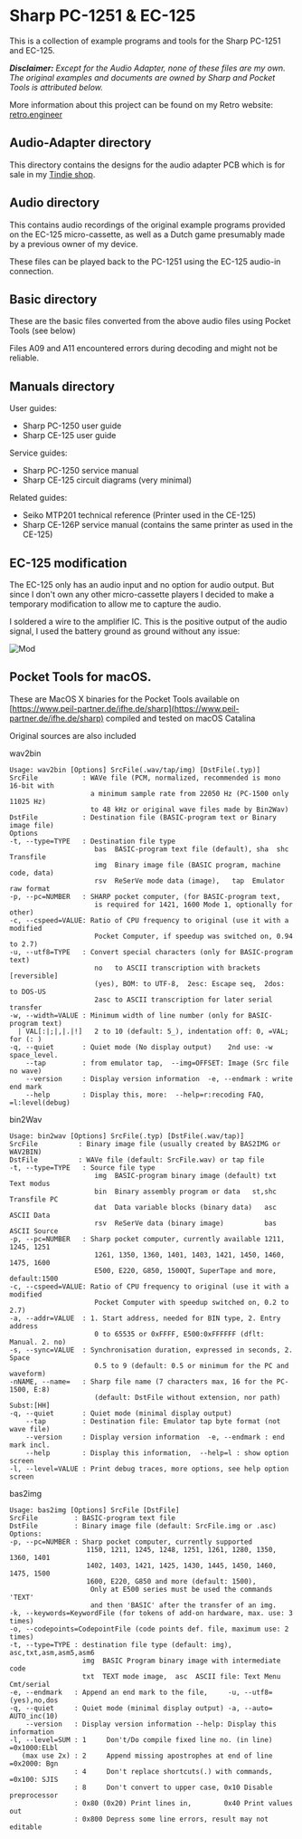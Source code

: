 # Sharp PC-1251 & EC-125

This is a collection of example programs and tools for the Sharp PC-1251 and EC-125.

_**Disclaimer:** Except for the Audio Adapter, none of these files are my own. The original examples and documents are owned by Sharp and Pocket Tools is attributed below._

More information about this project can be found on my Retro website: [retro.engineer](https://retro.engineer/projects/2021-01-16_Sharp_PC-1251/)

## Audio-Adapter directory

This directory contains the designs for the audio adapter PCB which is for sale in my [Tindie shop](https://www.tindie.com/products/22618/). 

## Audio directory

This contains audio recordings of the original example programs provided on the EC-125 micro-cassette, as well as a Dutch game presumably made by a previous owner of my device.

These files can be played back to the PC-1251 using the EC-125 audio-in connection.

## Basic directory

These are the basic files converted from the above audio files using Pocket Tools (see below)

Files A09 and A11 encountered errors during decoding and might not be reliable.

## Manuals directory

User guides:

* Sharp PC-1250 user guide
* Sharp CE-125 user guide

Service guides:

* Sharp PC-1250 service manual
* Sharp CE-125 circuit diagrams (very minimal)

Related guides:

* Seiko MTP201 technical reference (Printer used in the CE-125)
* Sharp CE-126P service manual (contains the same printer as used in the CE-125)

## EC-125 modification

The EC-125 only has an audio input and no option for audio output. But since I don't own any other micro-cassette players I decided to make a temporary modification to allow me to capture the audio.

I soldered a wire to the amplifier IC. This is the positive output of the audio signal, I used the battery ground as ground without any issue:

![Mod](audio-mod.jpg)

## Pocket Tools for macOS.

These are MacOS X binaries for the Pocket Tools available on [https://www.peil-partner.de/ifhe.de/sharp](https://www.peil-partner.de/ifhe.de/sharp) compiled and tested on macOS Catalina

Original sources are also included

wav2bin
```
Usage: wav2bin [Options] SrcFile(.wav/tap/img) [DstFile(.typ)]
SrcFile           : WAVe file (PCM, normalized, recommended is mono 16-bit with
                    a minimum sample rate from 22050 Hz (PC-1500 only 11025 Hz)
                    to 48 kHz or original wave files made by Bin2Wav)
DstFile           : Destination file (BASIC-program text or Binary image file)
Options
-t, --type=TYPE   : Destination file type
                     bas  BASIC-program text file (default), sha  shc Transfile
                     img  Binary image file (BASIC program, machine code, data)
                     rsv  ReSerVe mode data (image),   tap  Emulator raw format
-p, --pc=NUMBER   : SHARP pocket computer, (for BASIC-program text,
                     is required for 1421, 1600 Mode 1, optionally for other)
-c, --cspeed=VALUE: Ratio of CPU frequency to original (use it with a modified
                     Pocket Computer, if speedup was switched on, 0.94 to 2.7)
-u, --utf8=TYPE   : Convert special characters (only for BASIC-program text)
                     no   to ASCII transcription with brackets [reversible]
                     (yes), BOM: to UTF-8,  2esc: Escape seq,  2dos: to DOS-US
                     2asc to ASCII transcription for later serial transfer
-w, --width=VALUE : Minimum width of line number (only for BASIC-program text)
  | VAL[:|;|,|.|!]   2 to 10 (default: 5_), indentation off: 0, =VAL; for (: )
-q, --quiet       : Quiet mode (No display output)    2nd use: -w space_level.
    --tap         : from emulator tap,  --img=OFFSET: Image (Src file no wave)
    --version     : Display version information  -e, --endmark : write end mark
    --help        : Display this, more:  --help=r:recoding FAQ, =l:level(debug)
```

bin2Wav

```
Usage: bin2wav [Options] SrcFile(.typ) [DstFile(.wav/tap)]
SrcFile          : Binary image file (usually created by BAS2IMG or WAV2BIN)
DstFile          : WAVe file (default: SrcFile.wav) or tap file
-t, --type=TYPE   : Source file type
                     img  BASIC-program binary image (default) txt Text modus
                     bin  Binary assembly program or data   st,shc Transfile PC
                     dat  Data variable blocks (binary data)   asc ASCII Data
                     rsv  ReSerVe data (binary image)          bas ASCII Source
-p, --pc=NUMBER   : Sharp pocket computer, currently available 1211, 1245, 1251
                     1261, 1350, 1360, 1401, 1403, 1421, 1450, 1460, 1475, 1600
                     E500, E220, G850, 1500QT, SuperTape and more, default:1500
-c, --cspeed=VALUE: Ratio of CPU frequency to original (use it with a modified
                     Pocket Computer with speedup switched on, 0.2 to 2.7)
-a, --addr=VALUE  : 1. Start address, needed for BIN type, 2. Entry address
                     0 to 65535 or 0xFFFF, E500:0xFFFFFF (dflt: Manual. 2. no)
-s, --sync=VALUE  : Synchronisation duration, expressed in seconds, 2. Space
                     0.5 to 9 (default: 0.5 or minimum for the PC and waveform)
-nNAME, --name=   : Sharp file name (7 characters max, 16 for the PC-1500, E:8)
                     (default: DstFile without extension, nor path)  Subst:[HH]
-q, --quiet       : Quiet mode (minimal display output)
    --tap         : Destination file: Emulator tap byte format (not wave file)
    --version     : Display version information  -e, --endmark : end mark incl.
    --help        : Display this information,  --help=l : show option screen
-l, --level=VALUE : Print debug traces, more options, see help option screen
```

bas2img
```
Usage: bas2img [Options] SrcFile [DstFile]
SrcFile         : BASIC-program text file
DstFile         : Binary image file (default: SrcFile.img or .asc)
Options:
-p, --pc=NUMBER : Sharp pocket computer, currently supported
                   1150, 1211, 1245, 1248, 1251, 1261, 1280, 1350, 1360, 1401
                   1402, 1403, 1421, 1425, 1430, 1445, 1450, 1460, 1475, 1500
                   1600, E220, G850 and more (default: 1500),
                    Only at E500 series must be used the commands 'TEXT'
                    and then 'BASIC' after the transfer of an img.
-k, --keywords=KeywordFile (for tokens of add-on hardware, max. use: 3 times)
-o, --codepoints=CodepointFile (code points def. file, maximum use: 2 times)
-t, --type=TYPE : destination file type (default: img),  asc,txt,asm,asm5,asm6
                  img  BASIC Program binary image with intermediate code
                  txt  TEXT mode image,  asc  ASCII file: Text Menu Cmt/serial
-e, --endmark   : Append an end mark to the file,     -u, --utf8= (yes),no,dos
-q, --quiet     : Quiet mode (minimal display output) -a, --auto= AUTO_inc(10)
    --version   : Display version information --help: Display this information
-l, --level=SUM : 1     Don't/Do compile fixed line no. (in line) =0x1000:ELbl
   (max use 2x) : 2     Append missing apostrophes at end of line =0x2000: Bgn
                : 4     Don't replace shortcuts(.) with commands, =0x100: SJIS
                : 8     Don't convert to upper case, 0x10 Disable preprocessor
                : 0x80 (0x20) Print lines in,        0x40 Print values out
                : 0x800 Depress some line errors, result may not editable
```
